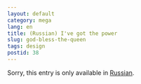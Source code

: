```yaml
---
layout: default
category: mega
lang: en
title: (Russian) I've got the power
slug: god-bless-the-queen
tags: design 
postid: 38
---
```

<p>Sorry, this entry is only available in <a href="/mega/export/getposts.php">Russian</a>.</p>